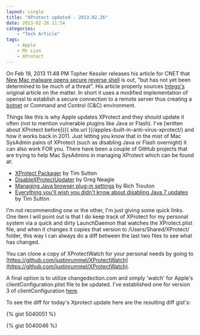 ```yaml
---
layout: single
title: "XProtect updated - 2013.02.26"
date: 2013-02-26 11:54
categories:
    - "Tech Article"
tags:
    - Apple
    - Mt Lion
    - XProtect
---
```


On Feb 19, 2013 11:48 PM Topher Kessler releases his article for CNET that [New Mac malware opens secure reverse shell][8301-13727_7-57570100-263] is out, "but has not yet been determined to be much of a threat".  His article properly sources [Intego's][intego] original article on the matter. In short it uses a modified implementation of openssl to establish a secure connection to a remote server thus creating a [botnet][botnet] or Command and Control (C&C) environment.

Things like this is why Apple updates XProtect and they should update it often (not to mention vulnerable plugins like Java or Flash).  I've [written about XProtect before]({{ site.url }}/apples-built-in-anti-virus-xprotect/) and how it works back in 2011.  Just letting you know that in the mist of Mac SysAdmin pains of XProtect (such as disabling Java or Flash overnight) it can also work FOR you.  There have been a couple of GitHub projects that are trying to help Mac SysAdmins in managing XProtect which can be found at:

- [XProtect Packager][timsutton] by Tim Sutton
- [DisableXProtectUpdater][DisableXProtectUpdater] by Greg Neagle
- [Managing Java browser plug-in settings][rtrouton] by Rich Trouton
- [Everything you'll wish you didn't know about disabling Java 7 updates][macops] by Tim Sutton

I'm not recommending one or the other, I'm just giving some quick links.  One item I will point out is that I do keep track of XProtect for my personal system via a quick and dirty LaunchDaemon that watches the XProtect.plist file, and when it changes it copies that version to /Users/Shared/XProtect/ folder, this way I can always do a diff between the last two files to see what has changed.

You can clone a copy of XProtectWatch for your personal needs by going to [https://github.com/justinrummel/XProtectWatch](https://github.com/justinrummel/XProtectWatch).

A final option is to utilize changedection.com and simply 'watch' for Apple's clientConfiguration.plist file to be updated.  I've established one for version 3 of clientConfiguration [here][clientconfiguration3_log].

To see the diff for today's Xprotect update here are the resulting diff gist's:

{% gist 5040051 %}

{% gist 5040046 %}

[8301-13727_7-57570100-263]: https://reviews.cnet.com/8301-13727_7-57570100-263/new-mac-malware-opens-secure-reverse-shell
[intego]: https://www.intego.com/mac-security-blog/pint-sized-backdoor-for-os-x-discovered/
[botnet]: https://en.wikipedia.org/wiki/Botnet
[timsutton]: https://github.com/timsutton/XProtectPackager
[DisableXProtectUpdater]: https://managingosx.wordpress.com/2013/01/31/disabled-java-plugins-xprotect-updater/
[rtrouton]: https://derflounder.wordpress.com/2013/02/24/managing-java-browser-plug-in-settings-for-apples-xprotect-malware-protection/
[macops]: https://macops.ca/everything-youll-wish-you-didnt-know-about-disabling-java-7-updates/
[clientconfiguration3_log]: https://www.changedetection.com/log/apple/configuration/clientconfiguration3_log.html
